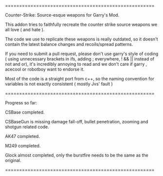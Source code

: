 =====================================================

Counter-Strike: Source-esque weapons for Garry's Mod.

This addon tries to faithfully recreate the counter strike source weapons we all love ( and hate ).

The code we use to replicate these weapons is really outdated, so it doesn't contain the latest balance changes and recoils/spread patterns.

If you need to submit a pull request, please don't use garry's style of coding ( using unnecessary brackets in ifs, adding ; everywhere, ! && || instead of not and or), it's incredibly annoying to read and we don't care if garry , acecool or robotboy want to endorse it.

Most of the code is a straight port from c++, so the naming convention for variables is not exactly consistent ( mostly Jvs' fault )

=====================================================

Progress so far:

CSBase completed.

CSBaseGun is missing damage fall-off, bullet penetration, zooming and shotgun related code.

AK47 completed.

M249 completed.

Glock almost completed, only the burstfire needs to be the same as the original.

=====================================================
